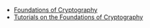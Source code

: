 - [Foundations of Cryptography](https://link.springer.com/book/10.1007/978-3-319-57048-8)
- [Tutorials on the Foundations of Cryptography](https://link.springer.com/book/10.1007/978-3-319-57048-8)